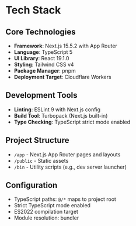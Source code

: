 # Tech Stack

## Core Technologies
- **Framework**: Next.js 15.5.2 with App Router
- **Language**: TypeScript 5
- **UI Library**: React 19.1.0
- **Styling**: Tailwind CSS v4
- **Package Manager**: pnpm
- **Deployment Target**: Cloudflare Workers

## Development Tools
- **Linting**: ESLint 9 with Next.js config
- **Build Tool**: Turbopack (Next.js built-in)
- **Type Checking**: TypeScript strict mode enabled

## Project Structure
- `/app` - Next.js App Router pages and layouts
- `/public` - Static assets
- `/bin` - Utility scripts (e.g., dev server launcher)

## Configuration
- TypeScript paths: `@/*` maps to project root
- Strict TypeScript mode enabled
- ES2022 compilation target
- Module resolution: bundler